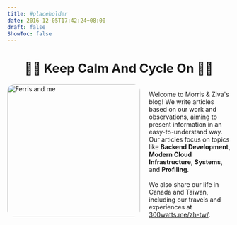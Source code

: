 ```yaml
---
title: #placeholder
date: 2016-12-05T17:42:24+08:00
draft: false
ShowToc: false
---
```

<h1 style="text-align:center">🚴‍♂️ Keep Calm And Cycle On 🚴‍♂️</h1>

<div style="display: flex; align-items: flex-start; justify-content: center;">
  <img src="/images/ziva_ferris.jpg" alt="Ferris and me" width="300" style="border-radius: 15px; margin-right: 20px;">
  <p style="text-align: left;">
    Welcome to Morris & Ziva's blog! We write articles based on our work and observations, aiming to present information in an easy-to-understand way.
    Our articles focus on topics like <b>Backend Development</b>, <b>Modern Cloud Infrastructure</b>, <b>Systems</b>, and <b>Profiling</b>.
    <br><br>
    We also share our life in Canada and Taiwan, including our travels and experiences at <a href="https://300watts.me/zh-tw/" target="_blank">300watts.me/zh-tw/</a>.
  </p>
</div>

<!-- <p align="center">
<a href="/docs/resume_morris_tai.pdf"><b>📃Resume<b> (Update: 2024/1)</a>
</p> -->
